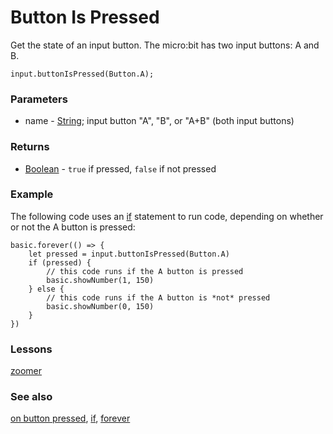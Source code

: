 # Button Is Pressed

Get the state of an input button. The micro:bit has two input buttons: A and B.

```sig
input.buttonIsPressed(Button.A);
```

### Parameters

* name - [String](/reference/types/string); input button "A", "B", or "A+B" (both input buttons)

### Returns

* [Boolean](/reference/types/boolean) - `true` if pressed, `false` if not pressed

### Example

The following code uses an [if](/reference/logic/if) statement to run code, depending on whether or not the A button is pressed:

```blocks
basic.forever(() => {
    let pressed = input.buttonIsPressed(Button.A)
    if (pressed) {
        // this code runs if the A button is pressed
        basic.showNumber(1, 150)
    } else {
        // this code runs if the A button is *not* pressed
        basic.showNumber(0, 150)
    }
})
```

### Lessons

[zoomer](/lessons/zoomer)

### See also

[on button pressed](/input/on-button-pressed), [if](/reference/logic/if), [forever](/basic/forever)

